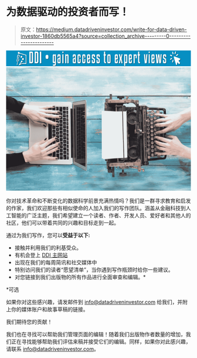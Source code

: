 # 为数据驱动的投资者而写！

> 原文：<https://medium.datadriveninvestor.com/write-for-data-driven-investor-1860db5565a4?source=collection_archive---------0----------------------->

[![](img/f804fa8cb7ac7741d99101d3e1a2e93a.png)](http://www.track.datadriveninvestor.com/1B9E)![](img/f00dc56609466f3015a23113bb1b79a8.png)

你对技术革命和不断变化的数据科学前景充满热情吗？我们是一群寻求教育和启发的作家，我们欢迎那些有相似使命的人加入我们的写作团队。涵盖从金融科技到人工智能的广泛主题，我们希望建立一个读者、作者、开发人员、爱好者和其他人的社区，他们可以带着共同的兴趣和目标走到一起。

通过为我们写作，您可以**受益于以下:**

*   接触并利用我们的利基受众。
*   有机会登上 [DDI 主网站](https://www.datadriveninvestor.com)
*   出现在我们的每周简讯和社交媒体中
*   特别访问我们的读者“愿望清单”，当你遇到写作瓶颈时给你一些建议。
*   对您链接到我们出版物的所有作品进行全面审查和编辑。*

*可选

如果你对这些感兴趣，请发邮件到 info@datadriveninvestor.com 给我们，并附上你的媒体账户和故事草稿的链接。

我们期待您的贡献！

我们也在寻找可以帮助我们管理页面的编辑！随着我们出版物作者数量的增加，我们正在寻找能够帮助我们评估来稿并接受它们的编辑。同样，如果你对此感兴趣，请联系 info@datadriveninvestor.com。